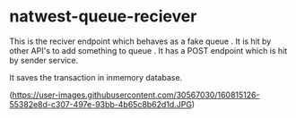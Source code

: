 # natwest-queue-reciever

This is the reciver endpoint which behaves as a fake queue . It is hit by other API's to add something to queue . It has a POST endpoint which is hit by sender service.

It saves the transaction in inmemory database.

(https://user-images.githubusercontent.com/30567030/160815126-55382e8d-c307-497e-93bb-4b65c8b62d1d.JPG)

